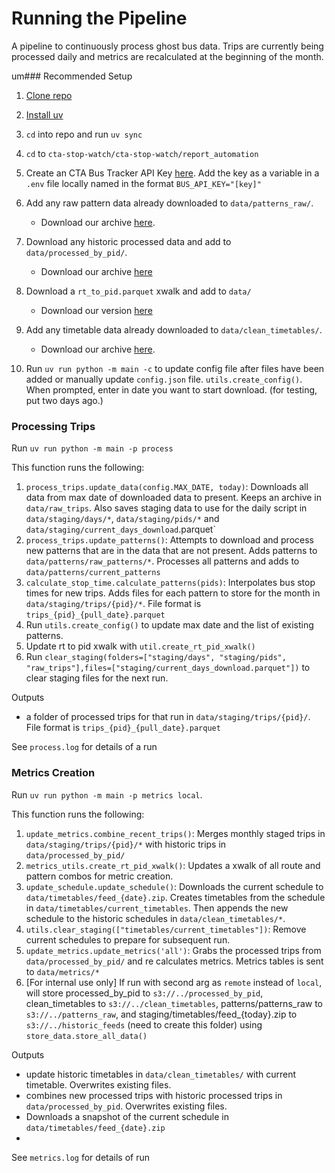 # Running the Pipeline

A pipeline to continuously process ghost bus data. Trips are currently being processed daily and metrics are recalculated at the beginning of the month.

um### Recommended Setup
1. [Clone repo](https://docs.github.com/en/repositories/creating-and-managing-repositories/cloning-a-repository)
1. [Install uv](https://docs.astral.sh/uv/getting-started/installation/)
1. `cd` into repo and run `uv sync`
1. `cd` to `cta-stop-watch/cta-stop-watch/report_automation`
1. Create an CTA Bus Tracker API Key [here](https://www.ctabustracker.com/home). Add the key as a variable in a `.env` file locally named in the format `BUS_API_KEY="[key]"`
1. Add any raw pattern data already downloaded to `data/patterns_raw/`. 
    * Download our archive [here](https://cta-stop-watch-bucket-do.nyc3.cdn.digitaloceanspaces.com/cta-stop-watch-files/public/patterns_raw.zip).
1. Download any historic processed data and add to `data/processed_by_pid/`. 
    * Download our archive [here](https://cta-stop-watch-bucket-do.nyc3.cdn.digitaloceanspaces.com/cta-stop-watch-files/public/processed_by_pid.zip)
1. Download a `rt_to_pid.parquet` xwalk and add to `data/`
    * Download our version [here](https://cta-stop-watch-bucket-do.nyc3.cdn.digitaloceanspaces.com/cta-stop-watch-files/public/rt_to_pid.parquet)
1. Add any timetable data already downloaded to `data/clean_timetables/`. 
    * Download our archive [here](https://cta-stop-watch-bucket-do.nyc3.cdn.digitaloceanspaces.com/cta-stop-watch-files/public/clean_timetables.zip).

1. Run `uv run python -m main -c` to update config file after files have been added or manually update `config.json` file. `utils.create_config()`. When prompted, enter in date you want to start download. (for testing, put two days ago.)

### Processing Trips
Run `uv run python -m main -p process`

This function runs the following:

1. `process_trips.update_data(config.MAX_DATE, today)`: Downloads all data from max date of downloaded data to present. Keeps an archive in `data/raw_trips`. Also saves staging data to use for the daily script in `data/staging/days/*`, `data/staging/pids/*` and `data/staging/current_days_download`.parquet`
1. `process_trips.update_patterns()`: Attempts to download and process new patterns that are in the data that are not present. Adds patterns to `data/patterns/raw_patterns/*`. Processes all patterns and adds to `data/patterns/current_patterns`
1. `calculate_stop_time.calculate_patterns(pids)`: Interpolates bus stop times for new trips. Adds files for each pattern to store for the month in `data/staging/trips/{pid}/*`. File format is `trips_{pid}_{pull_date}.parquet`
1. Run `utils.create_config()` to update max date and the list of existing patterns.
1. Update rt to pid xwalk with `util.create_rt_pid_xwalk()`
1. Run `clear_staging(folders=["staging/days", "staging/pids", "raw_trips"],files=["staging/current_days_download.parquet"])` to clear staging files for the next run.

Outputs
* a folder of processed trips for that run in `data/staging/trips/{pid}/`. File format is `trips_{pid}_{pull_date}.parquet`

See `process.log` for details of a run

### Metrics Creation

Run `uv run python -m main -p metrics local`.

This function runs the following:

1. `update_metrics.combine_recent_trips()`: Merges monthly staged trips in `data/staging/trips/{pid}/*` with historic trips in `data/processed_by_pid/`
1. `metrics_utils.create_rt_pid_xwalk()`: Updates a xwalk of all route and pattern combos for metric creation.
1. `update_schedule.update_schedule()`: Downloads the current schedule to `data/timetables/feed_{date}.zip`. Creates timetables from the schedule in `data/timetables/current_timetables`. Then appends the new schedule to the historic schedules in `data/clean_timetables/*`.
1. `utils.clear_staging(["timetables/current_timetables"])`: Remove current schedules to prepare for subsequent run. 
1. `update_metrics.update_metrics('all')`: Grabs the processed trips from `data/processed_by_pid/` and re calculates metrics. Metrics tables is sent to  `data/metrics/*`
1. [For internal use only] If run with second arg as `remote` instead of `local`, will store processed_by_pid to `s3://../processed_by_pid`, clean_timetables to `s3://../clean_timetables`, patterns/patterns_raw to `s3://../patterns_raw`, and staging/timetables/feed_{today}.zip to `s3://../historic_feeds` (need to create this folder) using `store_data.store_all_data()`

Outputs
* update historic timetables in `data/clean_timetables/` with current timetable. Overwrites existing files.
* combines new processed trips with historic processed trips in `data/processed_by_pid`. Overwrites existing files.
* Downloads a snapshot of the current schedule in `data/timetables/feed_{date}.zip`
* 

See `metrics.log` for details of run

